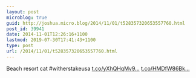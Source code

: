 ```yaml
---
layout: post
microblog: true
guid: http://joshua.micro.blog/2014/11/01/t528357320653557760.html
post_id: 39941
date: 2014-11-01T12:26:16+1100
lastmod: 2019-07-30T17:41:43+1100
type: post
url: /2014/11/01/t528357320653557760.html
---
```

Beach resort cat #witherstakeusa [t.co/yXhQHqMv9...](http://t.co/yXhQHqMv99) [t.co/HMDfW86Bk...](http://t.co/HMDfW86BkT)
